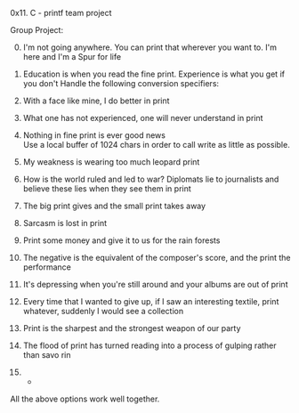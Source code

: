 0x11. C - printf team project

Group Project:                                                                      
                                                                                    
0. I'm not going anywhere. You can print that wherever you want to. I'm here and I'm
a Spur for life                                                                                                                                                         
1. Education is when you read the fine print. Experience is what you get if you don't
Handle the following conversion specifiers:

2. With a face like mine, I do better in print                           
                                                                                    
3. What one has not experienced, one will never understand in print 
                                                                                    
4. Nothing in fine print is ever good news                                          
Use a local buffer of 1024 chars in order to call write as little as possible.      
                                                                                    
5. My weakness is wearing too much leopard print                     
                                                                                    
6. How is the world ruled and led to war? Diplomats lie to journalists and believe these lies when they see them in print                                               
                                                                                    
7. The big print gives and the small print takes away                               
                                                                                    
8. Sarcasm is lost in print                         
                                                                                    
9. Print some money and give it to us for the rain forests                      
                                                                                    
10. The negative is the equivalent of the composer's score, and the print the performance  
                                                                                    
11. It's depressing when you're still around and your albums are out of print       
                                                                                    
12. Every time that I wanted to give up, if I saw an interesting textile, print whatever, suddenly I would see a collection  
                                                                                    
13. Print is the sharpest and the strongest weapon of our party                 
                                                                                    
14. The flood of print has turned reading into a process of gulping rather than savo
rin    
                                                                                    
15. *                                                                               
All the above options work well together.
